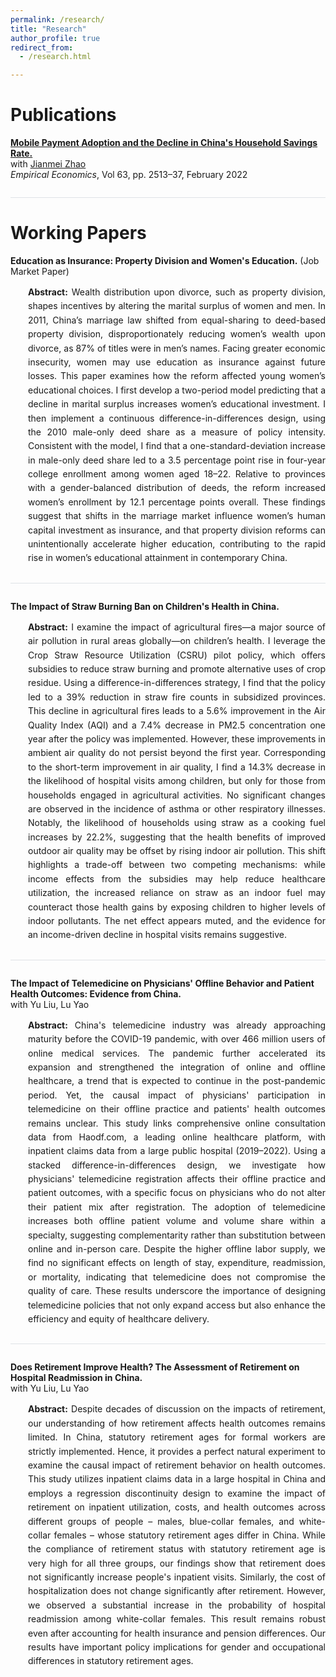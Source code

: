 ```yaml
---
permalink: /research/
title: "Research"
author_profile: true
redirect_from: 
  - /research.html

---
```


<style>
.paper-abstract {
    margin-left: 2em;
    line-height: 1.6;
    text-align: justify;
}

.paper-divider {
    border: none;
    height: 1px;
    background-color: #dee2e6;
    margin: 2em 0;
}

strong {
    font-weight: bold !important;
}
</style>

# Publications

**[Mobile Payment Adoption and the Decline in China's Household Savings Rate.](https://link.springer.com/article/10.1007/s00181-022-02212-w)**  
with [Jianmei Zhao](https://www.researchgate.net/profile/Jianmei-Zhao-2)  
*Empirical Economics*, Vol 63, pp. 2513–37, February 2022

<hr class="paper-divider">

# Working Papers

**Education as Insurance: Property Division and Women's Education.** (Job Market Paper)

<div class="paper-abstract">
<strong>Abstract:</strong> Wealth distribution upon divorce, such as property division, shapes incentives by altering the marital surplus of women and men. In 2011, China’s marriage law shifted from equal-sharing to deed-based property division, disproportionately reducing women’s wealth upon divorce, as 87% of titles were in men’s names. Facing greater economic insecurity, women may use education as insurance against future losses. This paper examines how the reform affected young women’s educational choices. I first develop a two-period model predicting that a decline in marital surplus increases women’s educational investment. I then implement a continuous difference-in-differences design, using the 2010 male-only deed share as a measure of policy intensity. Consistent with the model, I find that a one-standard-deviation increase in male-only deed share led to a 3.5 percentage point rise in four-year college enrollment among women aged 18–22. Relative to provinces with a gender-balanced distribution of deeds, the reform increased women’s enrollment by 12.1 percentage points overall. These findings suggest that shifts in the marriage market influence women’s human capital investment as insurance, and that property division reforms can unintentionally accelerate higher education, contributing to the rapid rise in women’s educational attainment in contemporary China.
</div>

<hr class="paper-divider">

**The Impact of Straw Burning Ban on Children's Health in China.**

<div class="paper-abstract">
<strong>Abstract:</strong> I examine the impact of agricultural fires—a major source of air pollution in rural areas globally—on children’s health. I leverage the Crop Straw Resource Utilization (CSRU) pilot policy, which offers subsidies to reduce straw burning and promote alternative uses of crop residue. Using a difference-in-differences strategy, I find that the policy led to a 39% reduction in straw fire counts in subsidized provinces. This decline in agricultural fires leads to a 5.6% improvement in the Air Quality Index (AQI) and a 7.4% decrease in PM2.5 concentration one year after the policy was implemented. However, these improvements in ambient air quality do not persist beyond the first year. Corresponding to the short-term improvement in air quality, I find a 14.3% decrease in the likelihood of hospital visits among children, but only for those from households engaged in agricultural activities. No significant changes are observed in the incidence of asthma or other respiratory illnesses. Notably, the likelihood of households using straw as a cooking fuel increases by 22.2%, suggesting that the health benefits of improved outdoor air quality may be offset by rising indoor air pollution. This shift highlights a trade-off between two competing mechanisms: while income effects from the subsidies may help reduce healthcare utilization, the increased reliance on straw as an indoor fuel may counteract those health gains by exposing children to higher levels of indoor pollutants. The net effect appears muted, and the evidence for an income-driven decline in hospital visits remains suggestive.
</div>

<hr class="paper-divider">

**The Impact of Telemedicine on Physicians' Offline Behavior and Patient Health Outcomes: Evidence from China.**  
with Yu Liu, Lu Yao

<div class="paper-abstract">
<strong>Abstract:</strong> China's telemedicine industry was already approaching maturity before the COVID-19 pandemic, with over 466 million users of online medical services. The pandemic further accelerated its expansion and strengthened the integration of online and offline healthcare, a trend that is expected to continue in the post-pandemic period. Yet, the causal impact of physicians' participation in telemedicine on their offline practice and patients' health outcomes remains unclear. This study links comprehensive online consultation data from Haodf.com, a leading online healthcare platform, with inpatient claims data from a large public hospital (2019–2022). Using a stacked difference-in-differences design, we investigate how physicians' telemedicine registration affects their offline practice and patient outcomes, with a specific focus on physicians who do not alter their patient mix after registration. The adoption of telemedicine increases both offline patient volume and volume share within a specialty, suggesting complementarity rather than substitution between online and in-person care. Despite the higher offline labor supply, we find no significant effects on length of stay, expenditure, readmission, or mortality, indicating that telemedicine does not compromise the quality of care. These results underscore the importance of designing telemedicine policies that not only expand access but also enhance the efficiency and equity of healthcare delivery.
</div>

<hr class="paper-divider">


**Does Retirement Improve Health? The Assessment of Retirement on Hospital Readmission in China.**  
with Yu Liu, Lu Yao

<div class="paper-abstract">
<strong>Abstract:</strong> Despite decades of discussion on the impacts of retirement, our understanding of how retirement affects health outcomes remains limited. In China, statutory retirement ages for formal workers are strictly implemented. Hence, it provides a perfect natural experiment to examine the causal impact of retirement behavior on health outcomes. This study utilizes inpatient claims data in a large hospital in China and employs a regression discontinuity design to examine the impact of retirement on inpatient utilization, costs, and health outcomes across different groups of people – males, blue-collar females, and white-collar females – whose statutory retirement ages differ in China. While the compliance of retirement status with statutory retirement age is very high for all three groups, our findings show that retirement does not significantly increase people's inpatient visits. Similarly, the cost of hospitalization does not change significantly after retirement. However, we observed a substantial increase in the probability of hospital readmission among white-collar females. This result remains robust even after accounting for health insurance and pension differences. Our results have important policy implications for gender and occupational differences in statutory retirement ages.
</div>
